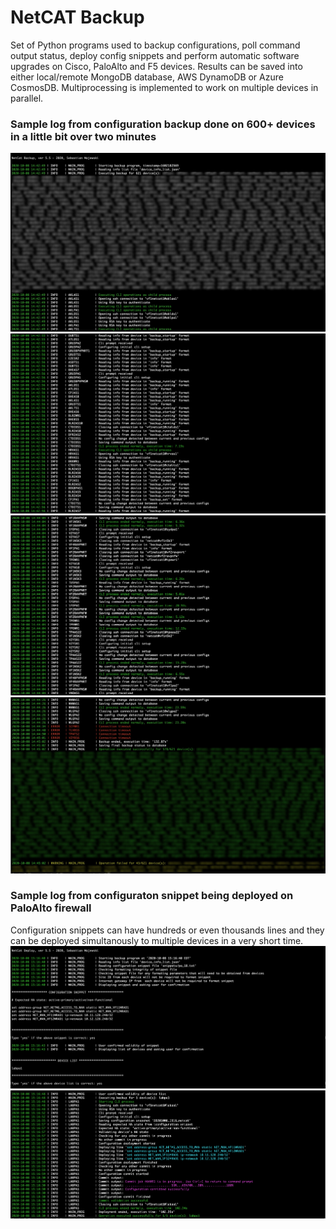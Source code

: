 # NetCAT Backup

Set of Python programs used to backup configurations, poll command output status, deploy config snippets and perform automatic software upgrades on Cisco, PaloAlto and F5 devices. Results can be saved into either local/remote MongoDB database, AWS DynamoDB or Azure CosmosDB. Multiprocessing is implemented to work on multiple devices in parallel.

### Sample log from configuration backup done on 600+ devices in a little bit over two minutes
![Sample inventory screenshot](https://github.com/ccie18643/NetCAT-Backup/blob/master/pictures/bak_01.jpg)
![Sample inventory screenshot](https://github.com/ccie18643/NetCAT-Backup/blob/master/pictures/bak_02.png)
![Sample inventory screenshot](https://github.com/ccie18643/NetCAT-Backup/blob/master/pictures/bak_03.png)
![Sample inventory screenshot](https://github.com/ccie18643/NetCAT-Backup/blob/master/pictures/bak_04.jpg)


### Sample log from configuraton snippet being deployed on PaloAlto firewall
Configuration snippets can have hundreds or even thousands lines and they can be deployed
simultanously to multiple devices in a very short time.
![Sample inventory screenshot](https://github.com/ccie18643/NetCAT-Backup/blob/master/pictures/dep_01.png)
![Sample inventory screenshot](https://github.com/ccie18643/NetCAT-Backup/blob/master/pictures/dep_02.png)

